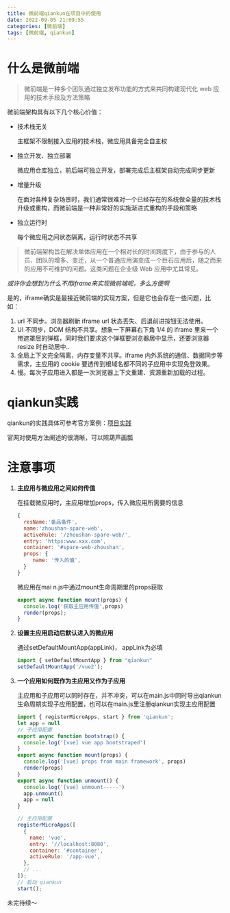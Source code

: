 ```yaml
---
title: 微前端qiankun在项目中的使用
date: 2022-09-05 21:09:55
categories: [微前端]
tags: [微前端, qiankun]
---
```


# 什么是微前端

> 微前端是一种多个团队通过独立发布功能的方式来共同构建现代化 web 应用的技术手段及方法策略

微前端架构具有以下几个核心价值：

- 技术栈无关

  主框架不限制接入应用的技术栈，微应用具备完全自主权

- 独立开发、独立部署

  微应用仓库独立，前后端可独立开发，部署完成后主框架自动完成同步更新

- 增量升级

  在面对各种复杂场景时，我们通常很难对一个已经存在的系统做全量的技术栈升级或重构，而微前端是一种非常好的实施渐进式重构的手段和策略

- 独立运行时

  每个微应用之间状态隔离，运行时状态不共享

> 微前端架构旨在解决单体应用在一个相对长的时间跨度下，由于参与的人员、团队的增多、变迁，从一个普通应用演变成一个巨石应用后，随之而来的应用不可维护的问题。这类问题在企业级 Web 应用中尤其常见。

*或许你会想到为什么不用iframe来实现微前端呢，多么方便啊*

是的，iframe确实是最接近微前端的实现方案，但是它也会存在一些问题，比如：

1. url 不同步。浏览器刷新 iframe url 状态丢失、后退前进按钮无法使用。
2. UI 不同步，DOM 结构不共享。想象一下屏幕右下角 1/4 的 iframe 里来一个带遮罩层的弹框，同时我们要求这个弹框要浏览器居中显示，还要浏览器 resize 时自动居中..
3. 全局上下文完全隔离，内存变量不共享。iframe 内外系统的通信、数据同步等需求，主应用的 cookie 要透传到根域名都不同的子应用中实现免登效果。
4. 慢。每次子应用进入都是一次浏览器上下文重建、资源重新加载的过程。



# qiankun实践

qiankun的实践具体可参考官方案例：[项目实践](https://qiankun.umijs.org/zh/guide/tutorial)

官网对使用方法阐述的很清晰，可以照葫芦画瓢



# 注意事项

1. **主应用与微应用之间如何传值**

   在挂载微应用时，主应用增加props，传入微应用所需要的信息

   ```javascript
   {
     resName:'备品备件',
     name:'zhoushan-spare-web',
     activeRule: '/zhoushan-spare-web/',
     entry: 'https:www.xxx.com',
     container: '#spare-web-zhoushan',
     props: {
     	name: '传入的值',
     }
   }
   ```

   微应用在mai n.js中通过mount生命周期里的props获取

   ```javascript
   export async function mount(props) {
     console.log('获取主应用传值',props)
     render(props);
   }
   ```

2. **设置主应用启动后默认进入的微应用**

   通过setDefaultMountApp(appLink)，  appLink为必填

   ```javascript
   import { setDefaultMountApp } from "qiankun"
   setDefaultMountApp('/vue2');
   ```

3. **一个应用如何既作为主应用又作为子应用**

   主应用和子应用可以同时存在，并不冲突，可以在main.js中同时导出qiankun生命周期实现子应用配置，也可以在main.js里注册qiankun实现主应用配置

   ```javascript
   import { registerMicroApps, start } from 'qiankun';
   let app = null
   // 子应用配置
   export async function bootstrap() {
     console.log('[vue] vue app bootstraped')
   }
   export async function mount(props) {
     console.log('[vue] props from main framework', props)
     render(props)
   }
   export async function unmount() {
     console.log('[vue] unmount-----')
     app.unmount()
     app = null
   }
   
   // 主应用配置
   registerMicroApps([
     {
       name: 'vue',
       entry: '//localhost:8080',
       container: '#container',
       activeRule: '/app-vue',
     },
     // ...
   ]);
   // 启动 qiankun
   start();
   ```

   

未完待续～